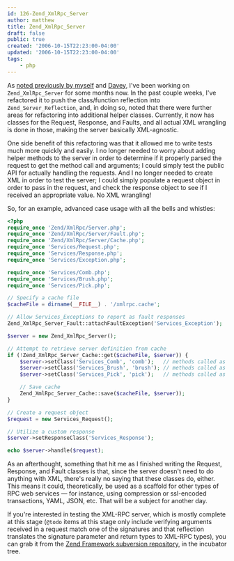 ```yaml
---
id: 126-Zend_XmlRpc_Server
author: matthew
title: Zend_XmlRpc_Server
draft: false
public: true
created: '2006-10-15T22:23:00-04:00'
updated: '2006-10-15T22:23:00-04:00'
tags:
    - php
---
```

As [noted previously by myself](/blog/125-PHP-5s-Reflection-API.html) and [Davey](http://pixelated-dreams.com/archives/251-More-Web-Services.html), I've been working on `Zend_XmlRpc_Server` for some months now. In the past couple weeks, I've refactored it to push the class/function reflection into `Zend_Server_Reflection`, and, in doing so, noted that there were further areas for refactoring into additional helper classes. Currently, it now has classes for the Request, Response, and Faults, and all actual XML wrangling is done in those, making the server basically XML-agnostic.

<!--- EXTENDED -->

One side benefit of this refactoring was that it allowed me to write tests much more quickly and easily. I no longer needed to worry about adding helper methods to the server in order to determine if it properly parsed the request to get the method call and arguments; I could simply test the public API for actually handling the requests. And I no longer needed to create XML in order to test the server; I could simply populate a request object in order to pass in the request, and check the response object to see if I received an appropriate value. No XML wrangling!

So, for an example, advanced case usage with all the bells and whistles:

```php
<?php
require_once 'Zend/XmlRpc/Server.php';
require_once 'Zend/XmlRpc/Server/Fault.php';
require_once 'Zend/XmlRpc/Server/Cache.php';
require_once 'Services/Request.php';
require_once 'Services/Response.php';
require_once 'Services/Exception.php';

require_once 'Services/Comb.php';
require_once 'Services/Brush.php';
require_once 'Services/Pick.php';

// Specify a cache file
$cacheFile = dirname(__FILE__) . '/xmlrpc.cache';

// Allow Services_Exceptions to report as fault responses
Zend_XmlRpc_Server_Fault::attachFaultException('Services_Exception');

$server = new Zend_XmlRpc_Server();

// Attempt to retrieve server definition from cache
if (!Zend_XmlRpc_Server_Cache::get($cacheFile, $server)) {
    $server->setClass('Services_Comb', 'comb');   // methods called as comb.*
    $server->setClass('Services_Brush', 'brush'); // methods called as brush.*
    $server->setClass('Services_Pick', 'pick');   // methods called as pick.*

    // Save cache
    Zend_XmlRpc_Server_Cache::save($cacheFile, $server));
}

// Create a request object
$request = new Services_Request();

// Utilize a custom response
$server->setResponseClass('Services_Response');

echo $server->handle($request);
```

As an afterthought, something that hit me as I finished writing the Request, Response, and Fault classes is that, since the server doesn't need to do anything with XML, there's really no saying that these classes do, either. This means it could, theoretically, be used as a scaffold for other types of RPC web services — for instance, using compression or ssl-encoded transactions, YAML, JSON, etc. That will be a subject for another day.

If you're interested in testing the XML-RPC server, which is mostly complete at this stage (`@todo` items at this stage only include verifying arguments received in a request match one of the signatures and that reflection translates the signature parameter and return types to XML-RPC types), you can grab it from the [Zend Framework subversion repository](http://framework.zend.com/wiki/display/ZFDEV/Zend+Framework+Subversion+Standards), in the incubator tree.
